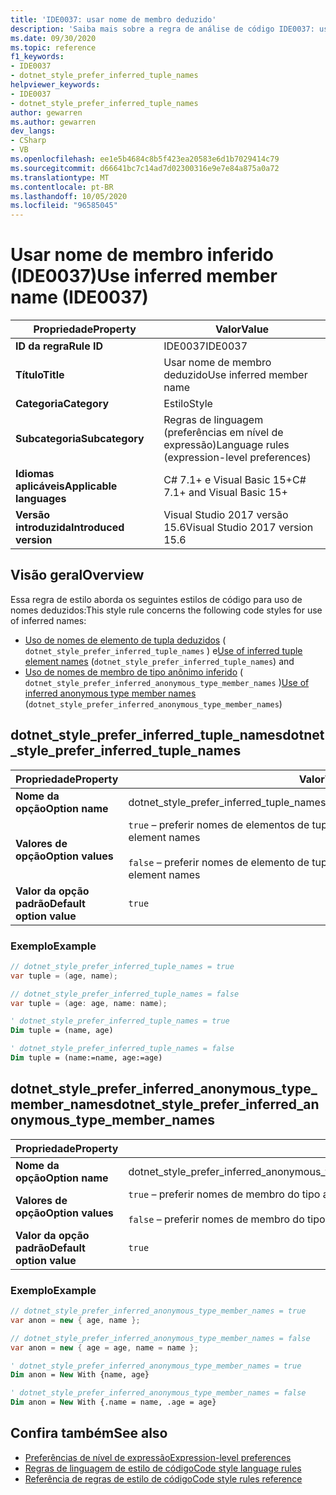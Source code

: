 ```yaml
---
title: 'IDE0037: usar nome de membro deduzido'
description: 'Saiba mais sobre a regra de análise de código IDE0037: usar nome de membro deduzido'
ms.date: 09/30/2020
ms.topic: reference
f1_keywords:
- IDE0037
- dotnet_style_prefer_inferred_tuple_names
helpviewer_keywords:
- IDE0037
- dotnet_style_prefer_inferred_tuple_names
author: gewarren
ms.author: gewarren
dev_langs:
- CSharp
- VB
ms.openlocfilehash: ee1e5b4684c8b5f423ea20583e6d1b7029414c79
ms.sourcegitcommit: d66641bc7c14ad7d02300316e9e7e84a875a0a72
ms.translationtype: MT
ms.contentlocale: pt-BR
ms.lasthandoff: 10/05/2020
ms.locfileid: "96585045"
---
```

# <a name="use-inferred-member-name-ide0037"></a><span data-ttu-id="66c9a-103">Usar nome de membro inferido (IDE0037)</span><span class="sxs-lookup"><span data-stu-id="66c9a-103">Use inferred member name (IDE0037)</span></span>

|<span data-ttu-id="66c9a-104">Propriedade</span><span class="sxs-lookup"><span data-stu-id="66c9a-104">Property</span></span>|<span data-ttu-id="66c9a-105">Valor</span><span class="sxs-lookup"><span data-stu-id="66c9a-105">Value</span></span>|
|-|-|
| <span data-ttu-id="66c9a-106">**ID da regra**</span><span class="sxs-lookup"><span data-stu-id="66c9a-106">**Rule ID**</span></span> | <span data-ttu-id="66c9a-107">IDE0037</span><span class="sxs-lookup"><span data-stu-id="66c9a-107">IDE0037</span></span> |
| <span data-ttu-id="66c9a-108">**Título**</span><span class="sxs-lookup"><span data-stu-id="66c9a-108">**Title**</span></span> | <span data-ttu-id="66c9a-109">Usar nome de membro deduzido</span><span class="sxs-lookup"><span data-stu-id="66c9a-109">Use inferred member name</span></span> |
| <span data-ttu-id="66c9a-110">**Categoria**</span><span class="sxs-lookup"><span data-stu-id="66c9a-110">**Category**</span></span> | <span data-ttu-id="66c9a-111">Estilo</span><span class="sxs-lookup"><span data-stu-id="66c9a-111">Style</span></span> |
| <span data-ttu-id="66c9a-112">**Subcategoria**</span><span class="sxs-lookup"><span data-stu-id="66c9a-112">**Subcategory**</span></span> | <span data-ttu-id="66c9a-113">Regras de linguagem (preferências em nível de expressão)</span><span class="sxs-lookup"><span data-stu-id="66c9a-113">Language rules (expression-level preferences)</span></span> |
| <span data-ttu-id="66c9a-114">**Idiomas aplicáveis**</span><span class="sxs-lookup"><span data-stu-id="66c9a-114">**Applicable languages**</span></span> | <span data-ttu-id="66c9a-115">C# 7.1+ e Visual Basic 15+</span><span class="sxs-lookup"><span data-stu-id="66c9a-115">C# 7.1+ and Visual Basic 15+</span></span> |
| <span data-ttu-id="66c9a-116">**Versão introduzida**</span><span class="sxs-lookup"><span data-stu-id="66c9a-116">**Introduced version**</span></span> | <span data-ttu-id="66c9a-117">Visual Studio 2017 versão 15.6</span><span class="sxs-lookup"><span data-stu-id="66c9a-117">Visual Studio 2017 version 15.6</span></span> |

## <a name="overview"></a><span data-ttu-id="66c9a-118">Visão geral</span><span class="sxs-lookup"><span data-stu-id="66c9a-118">Overview</span></span>

<span data-ttu-id="66c9a-119">Essa regra de estilo aborda os seguintes estilos de código para uso de nomes deduzidos:</span><span class="sxs-lookup"><span data-stu-id="66c9a-119">This style rule concerns the following code styles for use of inferred names:</span></span>

- <span data-ttu-id="66c9a-120">[Uso de nomes de elemento de tupla deduzidos](#dotnet_style_prefer_inferred_tuple_names) ( `dotnet_style_prefer_inferred_tuple_names` ) e</span><span class="sxs-lookup"><span data-stu-id="66c9a-120">[Use of inferred tuple element names](#dotnet_style_prefer_inferred_tuple_names) (`dotnet_style_prefer_inferred_tuple_names`) and</span></span>
- <span data-ttu-id="66c9a-121">[Uso de nomes de membro de tipo anônimo inferido](#dotnet_style_prefer_inferred_anonymous_type_member_names) ( `dotnet_style_prefer_inferred_anonymous_type_member_names` )</span><span class="sxs-lookup"><span data-stu-id="66c9a-121">[Use of inferred anonymous type member names](#dotnet_style_prefer_inferred_anonymous_type_member_names) (`dotnet_style_prefer_inferred_anonymous_type_member_names`)</span></span>

## <a name="dotnet_style_prefer_inferred_tuple_names"></a><span data-ttu-id="66c9a-122">dotnet_style_prefer_inferred_tuple_names</span><span class="sxs-lookup"><span data-stu-id="66c9a-122">dotnet_style_prefer_inferred_tuple_names</span></span>

|<span data-ttu-id="66c9a-123">Propriedade</span><span class="sxs-lookup"><span data-stu-id="66c9a-123">Property</span></span>|<span data-ttu-id="66c9a-124">Valor</span><span class="sxs-lookup"><span data-stu-id="66c9a-124">Value</span></span>|
|-|-|
| <span data-ttu-id="66c9a-125">**Nome da opção**</span><span class="sxs-lookup"><span data-stu-id="66c9a-125">**Option name**</span></span> | <span data-ttu-id="66c9a-126">dotnet_style_prefer_inferred_tuple_names</span><span class="sxs-lookup"><span data-stu-id="66c9a-126">dotnet_style_prefer_inferred_tuple_names</span></span>
| <span data-ttu-id="66c9a-127">**Valores de opção**</span><span class="sxs-lookup"><span data-stu-id="66c9a-127">**Option values**</span></span> | <span data-ttu-id="66c9a-128">`true` – preferir nomes de elementos de tupla inferidos</span><span class="sxs-lookup"><span data-stu-id="66c9a-128">`true` - Prefer inferred tuple element names</span></span><br /><br /><span data-ttu-id="66c9a-129">`false` – preferir nomes de elemento de tupla explícita</span><span class="sxs-lookup"><span data-stu-id="66c9a-129">`false` - Prefer explicit tuple element names</span></span> |
| <span data-ttu-id="66c9a-130">**Valor da opção padrão**</span><span class="sxs-lookup"><span data-stu-id="66c9a-130">**Default option value**</span></span> | `true` |

### <a name="example"></a><span data-ttu-id="66c9a-131">Exemplo</span><span class="sxs-lookup"><span data-stu-id="66c9a-131">Example</span></span>

```csharp
// dotnet_style_prefer_inferred_tuple_names = true
var tuple = (age, name);

// dotnet_style_prefer_inferred_tuple_names = false
var tuple = (age: age, name: name);
```

```vb
' dotnet_style_prefer_inferred_tuple_names = true
Dim tuple = (name, age)

' dotnet_style_prefer_inferred_tuple_names = false
Dim tuple = (name:=name, age:=age)
```

## <a name="dotnet_style_prefer_inferred_anonymous_type_member_names"></a><span data-ttu-id="66c9a-132">dotnet_style_prefer_inferred_anonymous_type_member_names</span><span class="sxs-lookup"><span data-stu-id="66c9a-132">dotnet_style_prefer_inferred_anonymous_type_member_names</span></span>

|<span data-ttu-id="66c9a-133">Propriedade</span><span class="sxs-lookup"><span data-stu-id="66c9a-133">Property</span></span>|<span data-ttu-id="66c9a-134">Valor</span><span class="sxs-lookup"><span data-stu-id="66c9a-134">Value</span></span>|
|-|-|
| <span data-ttu-id="66c9a-135">**Nome da opção**</span><span class="sxs-lookup"><span data-stu-id="66c9a-135">**Option name**</span></span> | <span data-ttu-id="66c9a-136">dotnet_style_prefer_inferred_anonymous_type_member_names</span><span class="sxs-lookup"><span data-stu-id="66c9a-136">dotnet_style_prefer_inferred_anonymous_type_member_names</span></span>
| <span data-ttu-id="66c9a-137">**Valores de opção**</span><span class="sxs-lookup"><span data-stu-id="66c9a-137">**Option values**</span></span> | <span data-ttu-id="66c9a-138">`true` – preferir nomes de membro do tipo anônimo inferidos</span><span class="sxs-lookup"><span data-stu-id="66c9a-138">`true` - Prefer inferred anonymous type member names</span></span><br /><br /><span data-ttu-id="66c9a-139">`false` – preferir nomes de membro do tipo anônimo explícitos</span><span class="sxs-lookup"><span data-stu-id="66c9a-139">`false` - Prefer explicit anonymous type member names</span></span> |
| <span data-ttu-id="66c9a-140">**Valor da opção padrão**</span><span class="sxs-lookup"><span data-stu-id="66c9a-140">**Default option value**</span></span> | `true` |

### <a name="example"></a><span data-ttu-id="66c9a-141">Exemplo</span><span class="sxs-lookup"><span data-stu-id="66c9a-141">Example</span></span>

```csharp
// dotnet_style_prefer_inferred_anonymous_type_member_names = true
var anon = new { age, name };

// dotnet_style_prefer_inferred_anonymous_type_member_names = false
var anon = new { age = age, name = name };
```

```vb
' dotnet_style_prefer_inferred_anonymous_type_member_names = true
Dim anon = New With {name, age}

' dotnet_style_prefer_inferred_anonymous_type_member_names = false
Dim anon = New With {.name = name, .age = age}
```

## <a name="see-also"></a><span data-ttu-id="66c9a-142">Confira também</span><span class="sxs-lookup"><span data-stu-id="66c9a-142">See also</span></span>

- [<span data-ttu-id="66c9a-143">Preferências de nível de expressão</span><span class="sxs-lookup"><span data-stu-id="66c9a-143">Expression-level preferences</span></span>](expression-level-preferences.md)
- [<span data-ttu-id="66c9a-144">Regras de linguagem de estilo de código</span><span class="sxs-lookup"><span data-stu-id="66c9a-144">Code style language rules</span></span>](language-rules.md)
- [<span data-ttu-id="66c9a-145">Referência de regras de estilo de código</span><span class="sxs-lookup"><span data-stu-id="66c9a-145">Code style rules reference</span></span>](index.md)
